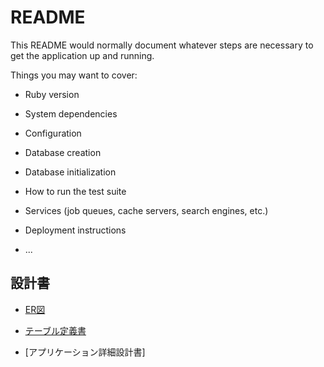 # README

This README would normally document whatever steps are necessary to get the
application up and running.

Things you may want to cover:

* Ruby version

* System dependencies

* Configuration

* Database creation

* Database initialization

* How to run the test suite

* Services (job queues, cache servers, search engines, etc.)

* Deployment instructions

* ...
## 設計書

- [ER図](https://drive.google.com/file/d/1vDF741NdXaLlOICz6yhSN1G-railSnjG/view?usp=sharing)

- [テーブル定義書](https://docs.google.com/spreadsheets/d/1yvR63KCclyYzLdNhUEQmP9UUwgswFPdBCkB2yiCLNEs/edit?usp=sharing)

- [アプリケーション詳細設計書]
